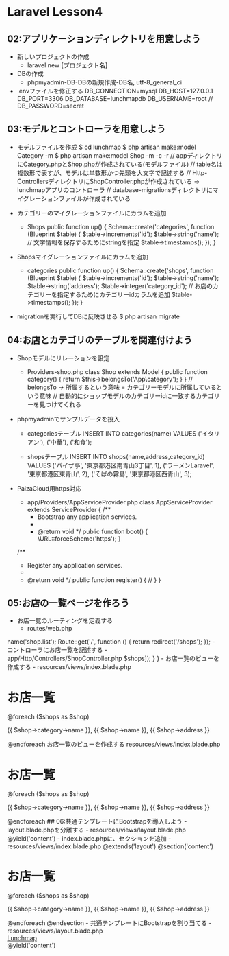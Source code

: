 # Laravel Lesson4
## 02:アプリケーションディレクトリを用意しよう
- 新しいプロジェクトの作成
  - laravel new [プロジェクト名]
- DBの作成
  - phpmyadmin-DB-DBの新規作成-DB名, utf-8_general_ci
- .envファイルを修正する
DB_CONNECTION=mysql
DB_HOST=127.0.0.1
DB_PORT=3306
DB_DATABASE=lunchmapdb
DB_USERNAME=root
// DB_PASSWORD=secret

## 03:モデルとコントローラを用意しよう
- モデルファイルを作成
$ cd lunchmap
$ php artisan make:model Category -m
$ php artisan make:model Shop -m -c -r
// appディレクトリにCategory.phpとShop.phpが作成されている(モデルファイル)
// table名は複数形で表すが、モデルは単数形かつ先頭を大文字で記述する
// Http-ControllersディレクトリにShopController.phpが作成されている -> lunchmapアプリのコントローラ
// database-migrationsディレクトリにマイグレーションファイルが作成されている

- カテゴリーのマイグレーションファイルにカラムを追加
  - Shops
public function up()
    {
        Schema::create('categories', function (Blueprint $table) {
            $table->increments('id');
            $table->string('name'); // 文字情報を保存するためにstringを指定
            $table->timestamps();
        });
    }

- Shopsマイグレーションファイルにカラムを追加
  - categories
public function up()
    {
        Schema::create('shops', function (Blueprint $table) {
            $table->increments('id');
            $table->string('name');
            $table->string('address');
            $table->integer('category_id'); // お店のカテゴリーを指定するためにカテゴリーidカラムを追加
            $table->timestamps();
        });
    }

- migrationを実行してDBに反映させる
$ php artisan migrate

## 04:お店とカテゴリのテーブルを関連付けよう
- Shopモデルにリレーションを設定
  - Providers-shop.php
class Shop extends Model
{
    public function category()
    {
        return $this->belongsTo('App\category');
    }
}
// belongsTo -> 所属するという意味 = カテゴリーモデルに所属しているという意味
// 自動的にショップモデルのカテゴリーidに一致するカテゴリーを見つけてくれる

- phpmyadminでサンプルデータを投入
  - categoriesテーブル
INSERT INTO categories(name)
VALUES
    ('イタリアン'),
    ('中華'),
    ('和食');

  - shopsテーブル
INSERT INTO shops(name,address,category_id)
VALUES
    ('パイザ亭', '東京都港区南青山3丁目', 1),
    ('ラーメンLaravel', '東京都港区東青山', 2),
    ('そばの霧島', '東京都港区西青山', 3);

-  PaizaCloud用https対応
   - app/Providers/AppServiceProvider.php
class AppServiceProvider extends ServiceProvider
{
    /**
     * Bootstrap any application services.
     *
     * @return void
     */
    public function boot()
    {
        \URL::forceScheme('https');
    }

    /**
     * Register any application services.
     *
     * @return void
     */
    public function register()
    {
        //
    }
}

## 05:お店の一覧ページを作ろう
- お店一覧のルーティングを定義する
  - routes/web.php
<?php

Route::get('/shops', 'ShopController@index')->name('shop.list');

Route::get('/', function () {
    return redirect('/shops');
});

- コントローラにお店一覧を記述する
  - app/Http/Controllers/ShopController.php
<?php

namespace App\Http\Controllers;

use App\Shop;
use Illuminate\Http\Request;

class ShopController extends Controller
{
    public function index()
    {
        $shops = Shop::all();
        return view('index', ['shops' => $shops]);
    }
}

- お店一覧のビューを作成する
  - resources/views/index.blade.php
<!DOCTYPE html>
<html>
    <head>
        <meta charset='utf-8'>
        <title>Lunchmap</title>
        <style>body {padding: 10px;}</style>
    </head>
    <body>
        <h1>お店一覧</h1>

        @foreach ($shops as $shop)
            <p>
                {{ $shop->category->name }},
                {{ $shop->name }},
                {{ $shop->address }}
            </p>
        @endforeach
    </body>
</html> お店一覧のビューを作成する
resources/views/index.blade.php

<!DOCTYPE html>
<html>
    <head>
        <meta charset='utf-8'>
        <title>Lunchmap</title>
        <style>body {padding: 10px;}</style>
    </head>
    <body>
        <h1>お店一覧</h1>

        @foreach ($shops as $shop)
            <p>
                {{ $shop->category->name }},
                {{ $shop->name }},
                {{ $shop->address }}
            </p>
        @endforeach
    </body>
</html>

## 06:共通テンプレートにBootstrapを導入しよう
- layout.blade.phpを分離する
  - resources/views/layout.blade.php
<!DOCTYPE html>
<html>
    <head>
        <meta charset='utf-8'>
        <title>Lunchmap</title>
        <style>body {padding: 80px;}</style>
    </head>
    <body>
        @yield('content')
    </body>
</html>

- index.blade.phpに、セクションを追加
  - resources/views/index.blade.php
@extends('layout')

@section('content')
    <h1>お店一覧</h1>

    @foreach ($shops as $shop)
        <p>
            {{ $shop->category->name }},
            {{ $shop->name }},
            {{ $shop->address }}
        </p>
    @endforeach
@endsection

- 共通テンプレートにBootstrapを割り当てる
  - resources/views/layout.blade.php
<!DOCTYPE html>
<html>
    <head>
        <meta charset='utf-8'>
        <meta name='viewport' content='width=device-width, initial-scale=1, shrink-to-fit=no'>
        <link rel='stylesheet' href='https://maxcdn.bootstrapcdn.com/bootstrap/4.0.0/css/bootstrap.min.css' >
        <title>Lunchmap</title>
        <style>body {padding-top: 80px;}</style>
    </head>
    <body>
        <nav class='navbar navbar-expand-md navbar-dark bg-dark fixed-top'>
            <a class='navbar-brand' href={{route('shop.list')}}>Lunchmap</a>
        </nav>
        <div class='container'>
            @yield('content')
        </div>
    </body>
</html>
